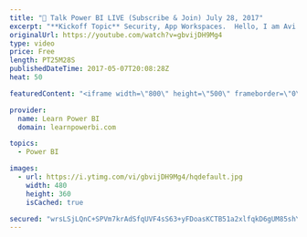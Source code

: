```yaml
---
title: "🔴 Talk Power BI LIVE (Subscribe & Join) July 28, 2017"
excerpt: "**Kickoff Topic** Security, App Workspaces.  Hello, I am Avi Singh, Microsoft MVP and Power BI expert. I just love talking about Power BI. So much so that I have dedicated an hour to talk with YOU about Power BI.   This is Q&A and discussion forum - there is NO presentation from me - so bring your questions"
originalUrl: https://youtube.com/watch?v=gbvijDH9Mg4
type: video
price: Free
length: PT25M28S
publishedDateTime: 2017-05-07T20:08:28Z
heat: 50

featuredContent: "<iframe width=\"800\" height=\"500\" frameborder=\"0\" src=\"https://www.youtube.com/embed/gbvijDH9Mg4\" allow=\"accelerometer; autoplay; encrypted-media; gyroscope; picture-in-picture\" allowfullscreen></iframe>"

provider:
  name: Learn Power BI
  domain: learnpowerbi.com

topics:
  - Power BI

images:
  - url: https://i.ytimg.com/vi/gbvijDH9Mg4/hqdefault.jpg
    width: 480
    height: 360
    isCached: true

secured: "wrsLSjLQnC+SPVm7krAdSfqUVF4sS63+yFDoasKCTB51a2xlfqkD6gUM85shYPCN0HLrZ03WuQrM/vZ29W5TvytMwInlj5ej9Am9e8p7AJ1L8hG1B+Lax7Ez2Tn62/Oiz5DvoeI6yMCPQRqqckClmue/l8Qd2UYff33IweKnJ8n2MB/B19f+yKRMm3GwjN5pChYnFUmkMKuddGywoxse5SGXbc8TcMt9ItoFTa3EYHrVC0CTL5lLFBvTMtwia8Gka9WVEbI3ShE/Yv5mMsVYjHfwEBVCviR92S+mLPq+UePV+PAk/SG7dl7pRDt7XoENZY9OLKM2FoE0cFSnwRd9cFG7Cjy5TA41NxdG/svC5vSUBS3vJffI2XWmxIcbipyVKuZLf5pdKIgH5B/dKyPii8yzUItjOwAIvWfgcvUnLpY=;K9mOWGXPODRyOxI/qlvG8w=="
---
```


